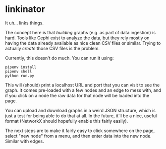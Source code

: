 # linkinator

It uh... links things.

The concept here is that *building* graphs (e.g. as part of data ingestion) is  hard. Tools like Gephi exist to analyze the data, but they rely mostly on having the data already available as nice clean CSV files or similar. Trying to actually *create* those CSV files is the problem.

Currently, this doesn't do much. You can run it using:

```
pipenv install
pipenv shell
python run.py
```

This will (should) print a localhost URL and port that you can visit to see the graph. It comes pre-loaded with a few nodes and an edge to mess with, and if you click on a node the raw data for that node will be loaded into the page.

You can upload and download graphs in a weird JSON structure, which is just a test for being able to do that at all. In the future, it'll be a nice, useful format (NetworkX should hopefully enable this fairly easily).

The next steps are to make it fairly easy to click somewhere on the page, select "new node" from a menu, and then enter data into the new node. Similar with edges.
